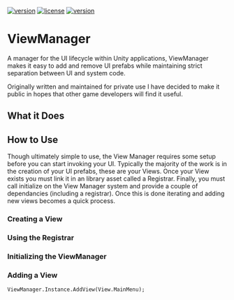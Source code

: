 [![version](https://img.shields.io/badge/version-v1.3-blue.svg)](https://github.com/jonHuffman/UnifiedFontSize)
[![license](https://img.shields.io/badge/license-MIT-red.svg)](https://github.com/jonHuffman/ViewManager/blob/master/LICENSE)
[![version](https://img.shields.io/badge/package-download-brightgreen.svg)](https://github.com/jonHuffman/ViewManager/raw/master/UnityPackage/ViewManager_v1.3.unitypackage)  

# ViewManager
A manager for the UI lifecycle within Unity applications, ViewManager makes it easy to add and remove UI prefabs while maintaining strict separation between UI and system code.

Originally written and maintained for private use I have decided to make it public in hopes that other game developers will find it useful.

## What it Does

## How to Use
Though ultimately simple to use, the View Manager requires some setup before you can start invoking your UI. Typically the majority of the work is in the creation of your UI prefabs, these are your Views. Once your View exists you must link it in an library asset called a Registrar. Finally, you must call initialize on the View Manager system and provide a couple of dependancies (including a registrar). Once this is done iterating and adding new views becomes a quick process. 
### Creating a View
### Using the Registrar
### Initializing the ViewManager
### Adding a View
`ViewManager.Instance.AddView(View.MainMenu);`
